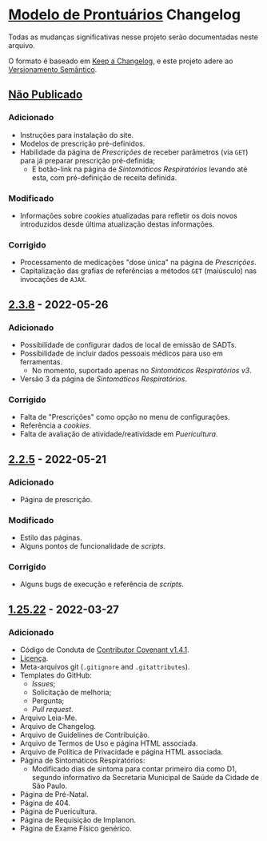 # [Modelo de Prontuários](https://github.com/Nereare/modelos-pront) Changelog

Todas as mudanças significativas nesse projeto serão documentadas neste arquivo.

O formato é baseado em [Keep a Changelog](https://keepachangelog.com/en/1.0.0/), e este projeto adere ao [Versionamento Semântico](https://semver.org/spec/v2.0.0.html).

## [Não Publicado][Unreleased]
### Adicionado
- Instruções para instalação do site.
- Modelos de prescrição pré-definidos.
- Habilidade da página de *Prescrições* de receber parâmetros (via `GET`) para já preparar prescrição pré-definida;
  - E botão-link na página de *Sintomáticos Respiratórios* levando até esta, com pré-definição de receita definida.
### Modificado
- Informações sobre *cookies* atualizadas para refletir os dois novos introduzidos desde última atualização destas informações.
### Corrigido
- Processamento de medicações "dose única" na página de *Prescrições*.
- Capitalização das grafias de referências a métodos `GET` (maiúsculo) nas invocações de `AJAX`.

## [2.3.8] - 2022-05-26
### Adicionado
- Possibilidade de configurar dados de local de emissão de SADTs.
- Possibilidade de incluir dados pessoais médicos para uso em ferramentas.
  - No momento, suportado apenas no *Sintomáticos Respiratórios v3*.
- Versão 3 da página de *Sintomáticos Respiratórios*.
### Corrigido
- Falta de "Prescrições" como opção no menu de configurações.
- Referência a *cookies*.
- Falta de avaliação de atividade/reatividade em *Puericultura*.

## [2.2.5] - 2022-05-21
### Adicionado
- Página de prescrição.
### Modificado
- Estilo das páginas.
- Alguns pontos de funcionalidade de *scripts*.
### Corrigido
- Alguns bugs de execução e referência de *scripts*.

## [1.25.22] - 2022-03-27
### Adicionado
- Código de Conduta de [Contributor Covenant v1.4.1](https://www.contributor-covenant.org/).
- [Licença](LICENSE.md).
- Meta-arquivos git (`.gitignore` and `.gitattributes`).
- Templates do GitHub:
  - *Issues*;
  - Solicitação de melhoria;
  - Pergunta;
  - *Pull request*.
- Arquivo Leia-Me.
- Arquivo de Changelog.
- Arquivo de Guidelines de Contribuição.
- Arquivo de Termos de Uso e página HTML associada.
- Arquivo de Política de Privacidade e página HTML associada.
- Página de Sintomáticos Respiratórios:
  - Modificado dias de sintoma para contar primeiro dia como D1, segundo informativo da Secretaria Municipal de Saúde da Cidade de São Paulo.
- Página de Pré-Natal.
- Página de 404.
- Página de Puericultura.
- Página de Requisição de Implanon.
- Página de Exame Físico genérico.

[Unreleased]: https://github.com/Nereare/modelos-pront/compare/v2.3.8...HEAD
[2.3.8]: https://github.com/olivierlacan/keep-a-changelog/compare/v2.2.5...v2.3.8
[2.2.5]: https://github.com/olivierlacan/keep-a-changelog/compare/v1.25.22...v2.2.5
[1.25.22]: https://github.com/Nereare/modelos-pront/releases/tag/v1.25.22
